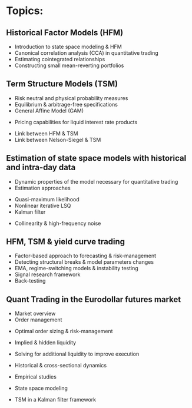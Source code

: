 # Topics:

## Historical Factor Models (HFM)

* Introduction to state space modeling & HFM
* Canonical correlation analysis (CCA) in quantitative trading
* Estimating cointegrated relationships
* Constructing small mean-reverting portfolios

## Term Structure Models (TSM)

* Risk neutral and physical probability measures
* Equilibrium & arbitrage-free specifications
* General Affine Model (GAM)
- Pricing capabilities for liquid interest rate products
* Link between HFM & TSM
* Link between Nelson-Siegel & TSM

## Estimation of state space models with historical and intra-day data
* Dynamic properties of the model necessary for quantitative trading
*  Estimation approaches
- Quasi-maximum likelihood
- Nonlinear iterative LSQ
- Kalman filter
* Collinearity & high-frequency noise

## HFM, TSM & yield curve trading
* Factor-based approach to forecasting & risk-management
* Detecting structural breaks & model parameters changes
* EMA, regime-switching models & instability testing
* Signal research framework
* Back-testing

## Quant Trading in the Eurodollar futures market
* Market overview
* Order management
- Optimal order sizing & risk-management
* Implied & hidden liquidity
- Solving for additional liquidity to improve execution
* Historical & cross-sectional dynamics
- Empirical studies
* State space modeling
- TSM in a Kalman filter framework
